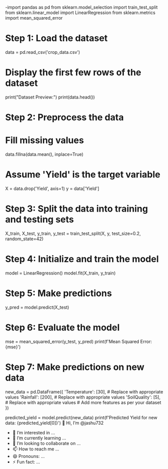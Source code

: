 -import pandas as pd
from sklearn.model_selection import train_test_split 
from sklearn.linear_model import LinearRegression
from sklearn.metrics import mean_squared_error

# Step 1: Load the dataset
data = pd.read_csv('crop_data.csv')

# Display the first few rows of the dataset
print("Dataset Preview:")
print(data.head())

# Step 2: Preprocess the data
# Fill missing values
data.fillna(data.mean(), inplace=True)

# Assume 'Yield' is the target variable
X = data.drop('Yield', axis=1)
y = data['Yield']

# Step 3: Split the data into training and testing sets
X_train, X_test, y_train, y_test = train_test_split(X, y, test_size=0.2, random_state=42)

# Step 4: Initialize and train the model
model = LinearRegression()
model.fit(X_train, y_train)

# Step 5: Make predictions
y_pred = model.predict(X_test)

# Step 6: Evaluate the model
mse = mean_squared_error(y_test, y_pred)
print(f'Mean Squared Error: {mse}')

# Step 7: Make predictions on new data
new_data = pd.DataFrame({
    'Temperature': [30],  # Replace with appropriate values
    'Rainfall': [200],    # Replace with appropriate values
    'SoilQuality': [5],   # Replace with appropriate values
    # Add more features as per your dataset
})

predicted_yield = model.predict(new_data)
print(f'Predicted Yield for new data: {predicted_yield[0]}')
 👋 Hi, I’m @jashu732
- 👀 I’m interested in ...
- 🌱 I’m currently learning ...
- 💞️ I’m looking to collaborate on ...
- 📫 How to reach me ...
- 😄 Pronouns: ...
- ⚡ Fun fact: ...

<!---
jashu732/jashu732 is a ✨ special ✨ repository because its `README.md` (this file) appears on your GitHub profile.
You can click the Preview link to take a look at your changes.
--->
